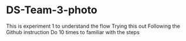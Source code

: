 # DS-Team-3-photo
This is experiment 1 to understand the flow
Trying this out
Following the Github instruction
Do 10 times to familiar with the steps
